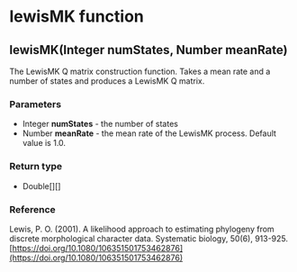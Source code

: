 lewisMK function
================
lewisMK(Integer **numStates**, Number **meanRate**)
---------------------------------------------------

The LewisMK Q matrix construction function. Takes a mean rate and a number of states and produces a LewisMK Q matrix.

### Parameters

- Integer **numStates** - the number of states
- Number **meanRate** - the mean rate of the LewisMK process. Default value is 1.0.

### Return type

- Double[][]

### Reference

Lewis, P. O. (2001). A likelihood approach to estimating phylogeny from discrete morphological character data. Systematic biology, 50(6), 913-925.[https://doi.org/10.1080/106351501753462876](https://doi.org/10.1080/106351501753462876)

